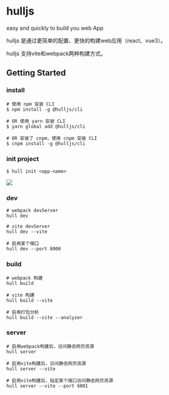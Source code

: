 # hulljs

easy and quickly to build you web App

hulljs 是通过更简单的配置、更快的构建web应用（react、vue3）。

hulljs 支持vite和webpack两种构建方式。

## Getting Started

### install

```shell
# 使用 npm 安装 CLI
$ npm install -g @hulljs/cli

# OR 使用 yarn 安装 CLI
$ yarn global add @hulljs/cli

# OR 安装了 cnpm，使用 cnpm 安装 CLI
$ cnpm install -g @hulljs/cli
```

### init project
```shell
$ hull init <app-name>
```

![](https://github.com/luoguoxiong/hulljs/blob/main/public/images/init.png?raw=true)


### dev
```shell
# webpack devServer
hull dev

# vite devServer
hull dev --vite

# 启用某个端口
hull dev --port 8000
```

### build
```shell
# webpack 构建
hull build

# vite 构建
hull build --vite

# 启用打包分析
hull build --vite --analyzer
```

### server
```shell
# 启用webpack构建后，访问静态网页资源
hull server

# 启用vite构建后，访问静态网页资源
hull server --vite

# 启用vite构建后，指定某个端口访问静态网页资源
hull server --vite --port 6001
```